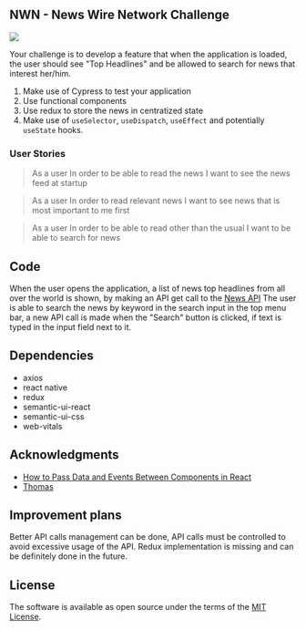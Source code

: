 ## NWN - News Wire Network Challenge

![](./src/nwn.png)

Your challenge is to develop a feature that when the application is loaded, the user should see "Top Headlines" and be allowed to search for news that interest her/him.

1. Make use of Cypress to test your application
2. Use functional components
3. Use redux to store the news in centratized state
4. Make use of `useSelector`, `useDispatch`, `useEffect` and potentially `useState` hooks.

### User Stories

> As a user
> In order to be able to read the news
> I want to see the news feed at startup

> As a user
> In order to read relevant news
> I want to see news that is most important to me first

> As a user
> In order to be able to read other than the usual
> I want to be able to search for news

Code
-------

When the user opens the application, a list of news top headlines from all over the world is shown,
by making an API get call to the [News API](https://newsapi.org/)
The user is able to search the news by keyword in the search input in the top menu bar, a new API
call is made when the "Search" button is clicked, if text is typed in the input field next to it.

## Dependencies

- axios
- react native
- redux
- semantic-ui-react
- semantic-ui-css
- web-vitals

## Acknowledgments

- [How to Pass Data and Events Between Components in React](https://www.freecodecamp.org/news/pass-data-between-components-in-react/)
- [Thomas](https://github.com/tochman)

Improvement plans
-------

Better API calls management can be done, API calls must be controlled to avoid excessive usage of the API.
Redux implementation is missing and can be definitely done in the future.

## License

The software is available as open source under the terms of the [MIT License](https://opensource.org/licenses/MIT).